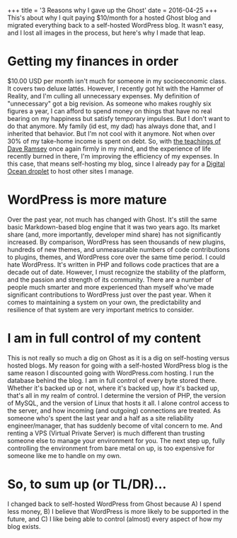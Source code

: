 +++
title = '3 Reasons why I gave up the Ghost'
date = 2016-04-25
+++
This's about why I quit paying $10/month for a hosted Ghost blog and migrated everything back to a self-hosted WordPress blog. It wasn't easy, and I lost all images in the process, but here's why I made that leap.

# Getting my finances in order

$10.00 USD per month isn't much for someone in my socioeconomic class. It covers two deluxe lattés. However, I recently got hit with the Hammer of Reality, and I'm culling all unnecessary expenses. My definition of "unnecessary" got a big revision. As someone who makes roughly six figures a year, I can afford to spend money on things that have no real bearing on my happiness but satisfy temporary impulses. But I don't want to do that anymore. My family (id est, my dad) has always done that, and I inherited that behavior. But I'm not cool with it anymore. Not when over 30% of my take-home income is spent on debt. So, with [the teachings of Dave Ramsey](http://www.daveramsey.com/get-started/debt) once again firmly in my mind, and the experience of life recently burned in there, I'm improving the efficiency of my expenses. In this case, that means self-hosting my blog, since I already pay for a [Digital Ocean droplet](https://www.digitalocean.com/) to host other sites I manage.

# WordPress is more mature

Over the past year, not much has changed with Ghost. It's still the same basic Markdown-based blog engine that it was two years ago. Its market share (and, more importantly, developer mind share) has not significantly increased. By comparison, WordPress has seen thousands of new plugins, hundreds of new themes, and unmeasurable numbers of code contributions to plugins, themes, and WordPress core over the same time period. I could hate WordPress. It's written in PHP and follows code practices that are a decade out of date. However, I must recognize the stability of the platform, and the passion and strength of its community. There are a number of people much smarter and more experienced than myself who've made significant contributions to WordPress just over the past year. When it comes to maintaining a system on your own, the predictability and resilience of that system are very important metrics to consider.

# I am in full control of my content

This is not really so much a dig on Ghost as it is a dig on self-hosting versus hosted blogs. My reason for going with a self-hosted WordPress blog is the same reason I discounted going with WordPress.com hosting. I run the database behind the blog. I am in full control of every byte stored there. Whether it's backed up or not, where it's backed up, how it's backed up, that's all in my realm of control. I determine the version of PHP, the version of MySQL, and the version of Linux that hosts it all. I alone control access to the server, and how incoming (and outgoing) connections are treated. As someone who's spent the last year and a half as a site reliability engineer/manager, that has suddenly become of vital concern to me. And renting a VPS (Virtual Private Server) is much different than trusting someone else to manage your environment for you. The next step up, fully controlling the environment from bare metal on up, is too expensive for someone like me to handle on my own.

# So, to sum up (or TL/DR)...

I changed back to self-hosted WordPress from Ghost because A) I spend less money, B) I believe that WordPress is more likely to be supported in the future, and C) I like being able to control (almost) every aspect of how my blog exists.

